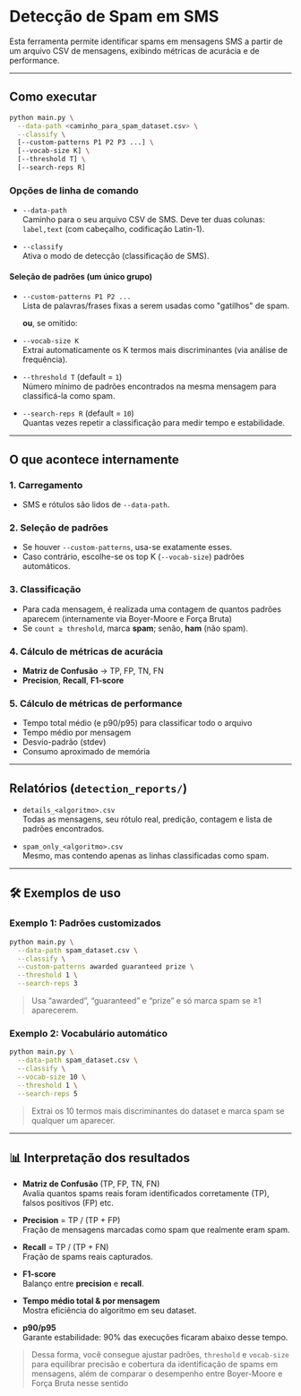 # Detecção de Spam em SMS 

Esta ferramenta permite identificar spams em mensagens SMS a partir de um arquivo CSV de mensagens, exibindo métricas de acurácia e de performance.

---

## Como executar

```bash
python main.py \
  --data-path <caminho_para_spam_dataset.csv> \
  --classify \
  [--custom-patterns P1 P2 P3 ...] \
  [--vocab-size K] \
  [--threshold T] \
  [--search-reps R]
```

### Opções de linha de comando

- `--data-path`\
  Caminho para o seu arquivo CSV de SMS. Deve ter duas colunas: `label,text` (com cabeçalho, codificação Latin-1).

- `--classify`\
  Ativa o modo de detecção (classificação de SMS).

#### Seleção de padrões (um único grupo)

- `--custom-patterns P1 P2 ...`\
  Lista de palavras/frases fixas a serem usadas como "gatilhos" de spam.

  **ou**, se omitido:

- `--vocab-size K`\
  Extrai automaticamente os K termos mais discriminantes (via análise de frequência).

- `--threshold T` (default = `1`)\
  Número mínimo de padrões encontrados na mesma mensagem para classificá-la como spam.

- `--search-reps R` (default = `10`)\
  Quantas vezes repetir a classificação para medir tempo e estabilidade.

---

## O que acontece internamente

### 1. Carregamento

- SMS e rótulos são lidos de `--data-path`.

### 2. Seleção de padrões

- Se houver `--custom-patterns`, usa-se exatamente esses.
- Caso contrário, escolhe-se os top K (`--vocab-size`) padrões automáticos.

### 3. Classificação

- Para cada mensagem, é realizada uma contagem de quantos padrões aparecem (internamente via Boyer-Moore e Força Bruta)
- Se `count ≥ threshold`, marca **spam**; senão, **ham** (não spam).

### 4. Cálculo de métricas de acurácia

- **Matriz de Confusão** → TP, FP, TN, FN
- **Precision**, **Recall**, **F1-score**

### 5. Cálculo de métricas de performance

- Tempo total médio (e p90/p95) para classificar todo o arquivo
- Tempo médio por mensagem
- Desvio-padrão (stdev)
- Consumo aproximado de memória 

---

## Relatórios (`detection_reports/`)

- `details_<algoritmo>.csv`\
  Todas as mensagens, seu rótulo real, predição, contagem e lista de padrões encontrados.

- `spam_only_<algoritmo>.csv`\
  Mesmo, mas contendo apenas as linhas classificadas como spam.

---

## 🛠️ Exemplos de uso

### Exemplo 1: Padrões customizados

```bash
python main.py \
  --data-path spam_dataset.csv \
  --classify \
  --custom-patterns awarded guaranteed prize \
  --threshold 1 \
  --search-reps 3
```

> Usa “awarded”, “guaranteed” e “prize” e só marca spam se ≥1 aparecerem.

### Exemplo 2: Vocabulário automático

```bash
python main.py \
  --data-path spam_dataset.csv \
  --classify \
  --vocab-size 10 \
  --threshold 1 \
  --search-reps 5
```

> Extrai os 10 termos mais discriminantes do dataset e marca spam se qualquer um aparecer.

---

## 📊 Interpretação dos resultados

- **Matriz de Confusão** (TP, FP, TN, FN)\
  Avalia quantos spams reais foram identificados corretamente (TP), falsos positivos (FP) etc.

- **Precision** = TP / (TP + FP)\
  Fração de mensagens marcadas como spam que realmente eram spam.

- **Recall** = TP / (TP + FN)\
  Fração de spams reais capturados.

- **F1-score**\
  Balanço entre **precision** e **recall**.

- **Tempo médio total & por mensagem**\
  Mostra eficiência do algoritmo em seu dataset.

- **p90/p95**\
  Garante estabilidade: 90% das execuções ficaram abaixo desse tempo.

> Dessa forma, você consegue ajustar padrões, `threshold` e `vocab-size` para equilibrar precisão e cobertura da identificação de spams em mensagens, além de comparar o desempenho entre Boyer-Moore e Força Bruta nesse sentido